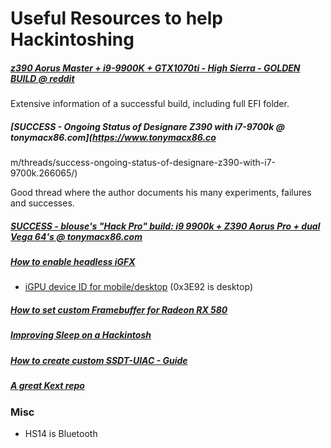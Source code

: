 # Useful Resources to help Hackintoshing


##### [z390 Aorus Master + i9-9900K + GTX1070ti - High Sierra - GOLDEN BUILD @ reddit](https://www.reddit.com/r/hackintosh/comments/a4obvs/z390_aorus_master_i99900k_gtx1070ti_high_sierra/)

Extensive information of a successful build, including full EFI folder.


##### [SUCCESS - Ongoing Status of Designare Z390 with i7-9700k @ tonymacx86.com](https://www.tonymacx86.co
m/threads/success-ongoing-status-of-designare-z390-with-i7-9700k.266065/)

Good thread where the author documents his many experiments, failures and successes.

##### [SUCCESS - blouse's "Hack Pro" build: i9 9900k + Z390 Aorus Pro + dual Vega 64's @ tonymacx86.com](https://www.tonymacx86.com/threads/success-blouses-hack-pro-build-i9-9900k-z390-aorus-pro-dual-vega-64s.264948)

##### [How to enable headless iGFX](https://www.tonymacx86.com/threads/success-blouses-hack-pro-build-i9-9900k-z390-aorus-pro-dual-vega-64s.264948/page-5)

* [iGPU device ID for mobile/desktop](https://www.tonymacx86.com/threads/success-blouses-hack-pro-build-i9-9900k-z390-aorus-pro-dual-vega-64s.264948/page-7#post-1862763) (0x3E92 is desktop)

##### [How to set custom Framebuffer for Radeon RX 580](https://www.tonymacx86.com/threads/updated-storks-thunderbolt-build-i5-3570k-ga-z77x-up5-th-gtx-760.73112/page-99#post-1857755)

##### [Improving Sleep on a Hackintosh](https://hackintosher.com/forums/thread/improving-sleep-on-a-hackintosh-wakeup-freezes-black-screens.486/)

##### [How to create custom SSDT-UIAC - Guide](https://hackintosher.com/forums/thread/improving-sleep-on-a-hackintosh-wakeup-freezes-black-screens.486/#post-3034)

##### [A great Kext repo](https://1drv.ms/f/s!AiP7m5LaOED-m-J8-MLJGnOgAqnjGw)



### Misc

* HS14 is Bluetooth
